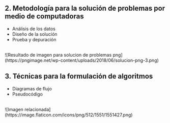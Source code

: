 ## 2. **Metodología para la solución de problemas por medio de computadoras**

 - Análisis de los datos
 - Diseño de la solución 
 - Prueba y depuración
 <br>
 ![Resultado de imagen para solucion de problemas png](https://pngimage.net/wp-content/uploads/2018/06/solucion-png-3.png)



## 3. **Técnicas para la formulación de algoritmos**

 

 - Diagramas de flujo 
 - Pseudocódigo
 <br>
 ![Imagen relacionada](https://image.flaticon.com/icons/png/512/1551/1551427.png)
